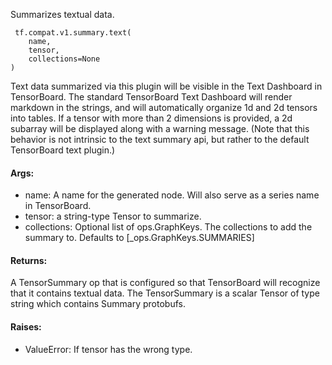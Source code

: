 Summarizes textual data.

```
 tf.compat.v1.summary.text(
    name,
    tensor,
    collections=None
)
```
Text data summarized via this plugin will be visible in the Text Dashboard in TensorBoard. The standard TensorBoard Text Dashboard will render markdown in the strings, and will automatically organize 1d and 2d tensors into tables. If a tensor with more than 2 dimensions is provided, a 2d subarray will be displayed along with a warning message. (Note that this behavior is not intrinsic to the text summary api, but rather to the default TensorBoard text plugin.)
#### Args:
- name: A name for the generated node. Will also serve as a series name in TensorBoard.
- tensor: a string-type Tensor to summarize.
- collections: Optional list of ops.GraphKeys. The collections to add the summary to. Defaults to [_ops.GraphKeys.SUMMARIES]
#### Returns:
A TensorSummary op that is configured so that TensorBoard will recognize that it contains textual data. The TensorSummary is a scalar Tensor of type string which contains Summary protobufs.
#### Raises:
- ValueError: If tensor has the wrong type.
